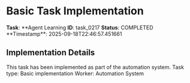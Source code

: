 # Basic Task Implementation

**Task**: **Agent Learning
**ID**: task_0217
**Status**: COMPLETED
**Timestamp\*\*: 2025-09-18T22:46:57.451661

## Implementation Details

This task has been implemented as part of the automation system.
Task type: Basic implementation
Worker: Automation System
